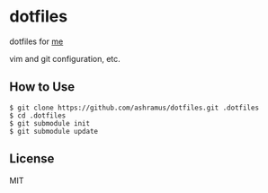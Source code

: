 dotfiles
========

dotfiles for [me](https://github.com/ashramus)

vim and git configuration, etc.

How to Use
----------

```
$ git clone https://github.com/ashramus/dotfiles.git .dotfiles
$ cd .dotfiles
$ git submodule init
$ git submodule update
```

License
-------

MIT

